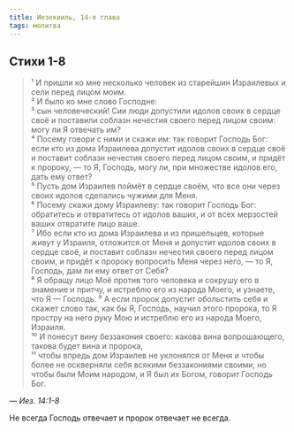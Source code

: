 ```yaml
---
title: Иезекииль, 14-я глава
tags: молитва
---
```


## Стихи 1-8

> ¹ И пришли ко мне несколько человек из старейшин Израилевых и сели перед лицом моим.  
> ² И было ко мне слово Господне:  
> ³ сын человеческий! Сии люди допустили идолов своих в сердце своё и поставили соблазн нечестия своего перед лицом своим: могу ли Я отвечать им?  
> ⁴ Посему говори с ними и скажи им: так говорит Господь Бог: если кто из дома Израилева допустит идолов своих в сердце своё и поставит соблазн нечестия своего перед лицом своим, и придёт к пророку, — то Я, Господь, могу ли, при множестве идолов его, дать ему ответ?  
> ⁵ Пусть дом Израилев поймёт в сердце своём, что все они через своих идолов сделались чужими для Меня.  
> ⁶ Посему скажи дому Израилеву: так говорит Господь Бог: обратитесь и отвратитесь от идолов ваших, и от всех мерзостей ваших отвратите лицо ваше.  
> ⁷ Ибо если кто из дома Израилева и из пришельцев, которые живут у Израиля, отложится от Меня и допустит идолов своих в сердце своё, и поставит соблазн нечестия своего перед лицом своим, и придёт к пророку вопросить Меня через него, — то Я, Господь, дам ли ему ответ от Себя?  
> ⁸ Я обращу лицо Моё против того человека и сокрушу его в знамение и притчу, и истреблю его из народа Моего, и узнаете, что Я — Господь.
> ⁹ А если пророк допустит обольстить себя и скажет слово так, как бы Я, Господь, научил этого пророка, то Я простру на него руку Мою и истреблю его из народа Моего, Израиля.  
> ¹⁰ И понесут вину беззакония своего: какова вина вопрошающего, такова будет вина и пророка,  
> ¹¹ чтобы впредь дом Израилев не уклонялся от Меня и чтобы более не оскверняли себя всякими беззакониями своими, но чтобы были Моим народом, и Я был их Богом, говорит Господь Бог.

— <cite>Иез.&nbsp;14:1-8</cite>

Не всегда Господь отвечает и пророк отвечает не всегда.
